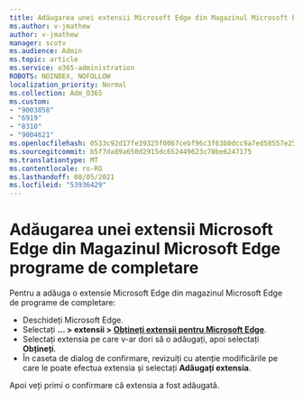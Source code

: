 ```yaml
---
title: Adăugarea unei extensii Microsoft Edge din Magazinul Microsoft Edge programe de completare
ms.author: v-jmathew
author: v-jmathew
manager: scotv
ms.audience: Admin
ms.topic: article
ms.service: o365-administration
ROBOTS: NOINDEX, NOFOLLOW
localization_priority: Normal
ms.collection: Adm_O365
ms.custom:
- "9003858"
- "6919"
- "8310"
- "9004621"
ms.openlocfilehash: 0533c92d17fe39325f0067cebf96c3f63b0dcc9a7ed58557e2557ef75aad55e6
ms.sourcegitcommit: b5f7da89a650d2915dc652449623c78be6247175
ms.translationtype: MT
ms.contentlocale: ro-RO
ms.lasthandoff: 08/05/2021
ms.locfileid: "53936429"
---
```

# <a name="add-an-extension-to-microsoft-edge-from-the-microsoft-edge-add-ons-store"></a>Adăugarea unei extensii Microsoft Edge din Magazinul Microsoft Edge programe de completare

Pentru a adăuga o extensie Microsoft Edge din magazinul Microsoft Edge de programe de completare:

- Deschideți Microsoft Edge.
- Selectați **... > extensii > [Obțineți extensii pentru Microsoft Edge](https://go.microsoft.com/fwlink/?linkid=2136408)**.
- Selectați extensia pe care v-ar dori să o adăugați, apoi selectați **Obțineți**.
- În caseta de dialog de confirmare, revizuiți cu atenție modificările pe care le poate efectua extensia și selectați **Adăugați extensia**.

Apoi veți primi o confirmare că extensia a fost adăugată.
